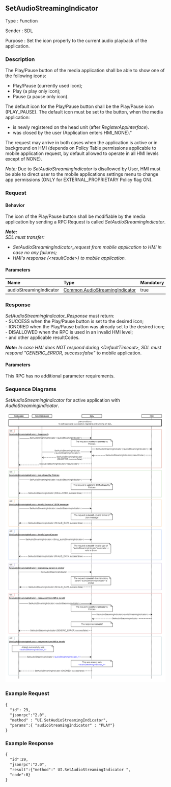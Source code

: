 ## SetAudioStreamingIndicator

Type
: Function

Sender
: SDL

Purpose
: Set the icon properly to the current audio playback of the application.

### Description

The Play/Pause button of the media application shall be able to show one of the following icons:
   - Play/Pause (currently used icon);   
   - Play (a play only icon);   
   - Pause (a pause only icon).   

The default icon for the Play/Pause button shall be the Play/Pause icon (PLAY_PAUSE).
The default icon must be set to the button, when the media application:
   - is newly registered on the head unit (after _RegisterAppInterface_).
   - was closed by the user (Application enters HMI_NONE)."
   
The request may arrive in both cases when the application is active or in background on HMI (depends on Policy Table permissions applicable to mobile application request, by default allowed to operate in all HMI levels except of NONE).

_Note:_
Due to _SetAudioStreamingIndicator_ is disallowed by User, HMI must be able to direct user to the mobile applications settings menu to change app permissions (ONLY for EXTERNAL_PROPRIETARY Policy flag ON). 

### Request
#### Behavior

The icon of the Play/Pause button shall be modifiable by the media application by sending a RPC Request is called _SetAudioStreamingIndicator_.

_**Note:**_    
_SDL must transfer:_   

   - _SetAudioStreamingIndicator_request from mobile application to HMI in case no any failures;_   
   - _HMI's response (\<resultCode>) to mobile application._ 

#### Parameters

|Name|Type|Mandatory|
|:---|:---|:--------|
|audioStreamingIndicator|[Common.AudioStreamingIndicator]|true|
[Common.AudioStreamingIndicator]: https://github.com/DrachenkoAnastasiia/sdl_hmi_integration_guidelines/blob/new_setaudiostreamingindicator/docs/Common/Enums/index.md#audiostreamingindicator

### Response

_SetAudioStreamingIndicator_Response_ must return:   
    - SUCCESS when the Play/Pause button is set to the desired icon;   
    - IGNORED when the Play/Pause button was already set to the desired icon;   
    - DISALLOWED when the RPC is used in an invalid HMI level;    
    - and other applicable resultCodes.   
    
_**Note:**_
_In case HMI does NOT respond during \<DefaultTimeout>, SDL must respond "GENERIC_ERROR, success:false"_ to mobile application.

#### Parameters

This RPC has no additional parameter requirements.

### Sequence Diagrams

_SetAudioStreamingIndicator_ for active application with _AudioStreamingIndicator_.   

![SetAudioStreamingIndicator](./assets/setAudioStreamInd_Gen.png)

### Example Request

```
{
  "id": 29,
  "jsonrpc":"2.0",
  "method" : “UI.SetAudioStreamingIndicator",
  "params":{ "audioStreamingIndicator" : "PLAY"}
}

```

### Example Response
```
{
  "id":29,
  "jsonrpc":"2.0", 
  "result":{"method":" UI.SetAudioStreamingIndicator ",
  "code":0}
}
```
